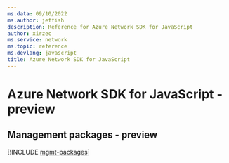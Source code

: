 ```yaml
---
ms.data: 09/10/2022
ms.author: jeffish
description: Reference for Azure Network SDK for JavaScript
author: xirzec
ms.service: network
ms.topic: reference
ms.devlang: javascript
title: Azure Network SDK for JavaScript
---
```

# Azure Network SDK for JavaScript - preview

## Management packages - preview
[!INCLUDE [mgmt-packages](network-mgmt-index.md)]